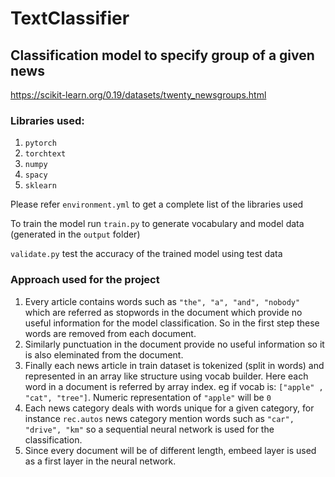 # TextClassifier

## Classification model to specify group of a given news

https://scikit-learn.org/0.19/datasets/twenty_newsgroups.html

### Libraries used:
1. `pytorch`
2. `torchtext`
3. `numpy`
4. `spacy`
5. `sklearn`

Please refer `environment.yml` to get a complete list of the libraries used

To train the model run `train.py` to generate vocabulary and model data (generated in the `output` folder)

`validate.py` test the accuracy of the trained model using test data


### Approach used for the project

1. Every article contains words such as `"the", "a", "and", "nobody"`  which are referred as stopwords in the document which provide no useful information for the model classification. So in the first step these words are removed from each document.
2. Similarly punctuation in the document provide no useful information so it is also eleminated from the document.
3. Finally each news article in train dataset is tokenized (split in words) and represented in an array like structure using vocab builder. Here each word in a document is referred by array index. eg if vocab is: `["apple" , "cat", "tree"]`. Numeric representation of `"apple"` will be `0`
4. Each news category deals with words unique for a given category, for instance `rec.autos` news category mention words such as `"car", "drive", "km"` so a sequential neural network is used for the classification.
5. Since every document will be of different length, embeed layer is used as a first layer in the neural network.
